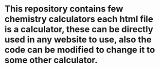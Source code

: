 # This repository contains few chemistry calculators each html file is a calculator, these can be directly used in any website to use, also the code can be modified to change it to some other calculator.
